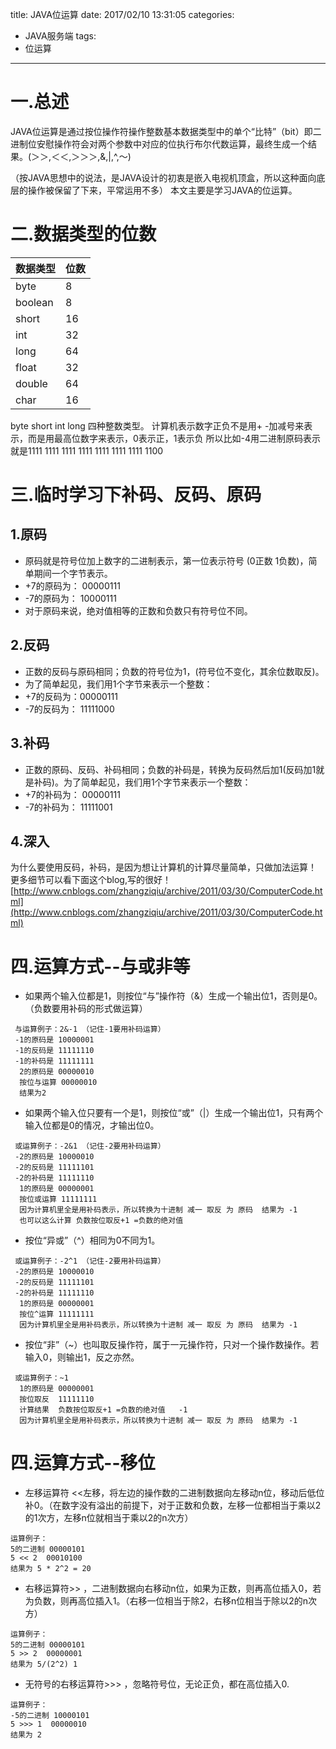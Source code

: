 title: JAVA位运算
date: 2017/02/10 13:31:05
categories:
- JAVA服务端
tags:
- 位运算
---


# 一.总述
JAVA位运算是通过按位操作符操作整数基本数据类型中的单个“比特”（bit）即二进制位安慰操作符会对两个参数中对应的位执行布尔代数运算，最终生成一个结果。(＞＞,＜＜,＞＞＞,&,|,^,～)

（按JAVA思想中的说法，是JAVA设计的初衷是嵌入电视机顶盒，所以这种面向底层的操作被保留了下来，平常运用不多）
本文主要是学习JAVA的位运算。

# 二.数据类型的位数

数据类型 | 位数
---|---
byte | 8
boolean|8
short|16
int|32
long|64
float|32
double|64
char|16
byte short int long 四种整数类型。
计算机表示数字正负不是用+ -加减号来表示，而是用最高位数字来表示，0表示正，1表示负
所以比如-4用二进制原码表示就是1111 1111 1111 1111 1111 1111 1111 1100

# 三.临时学习下补码、反码、原码
## 1.原码

- 原码就是符号位加上数字的二进制表示，第一位表示符号 (0正数 1负数)，简单期间一个字节表示。
-  +7的原码为： 00000111
-  -7的原码为： 10000111
- 对于原码来说，绝对值相等的正数和负数只有符号位不同。

## 2.反码
- 正数的反码与原码相同；负数的符号位为1，(符号位不变化，其余位数取反)。
- 为了简单起见，我们用1个字节来表示一个整数：
- +7的反码为：00000111
- -7的反码为： 11111000

## 3.补码
- 正数的原码、反码、补码相同；负数的补码是，转换为反码然后加1(反码加1就是补码)。为了简单起见，我们用1个字节来表示一个整数：
- +7的补码为： 00000111
- -7的补码为： 11111001

## 4.深入
为什么要使用反码，补码，是因为想让计算机的计算尽量简单，只做加法运算！
更多细节可以看下面这个blog,写的很好！
[http://www.cnblogs.com/zhangziqiu/archive/2011/03/30/ComputerCode.html](http://www.cnblogs.com/zhangziqiu/archive/2011/03/30/ComputerCode.html)

# 四.运算方式--与或非等
- 如果两个输入位都是1，则按位“与”操作符（&）生成一个输出位1，否则是0。（负数要用补码的形式做运算）
 
```
 与运算例子：2&-1 （记住-1要用补码运算）
 -1的原码是 10000001
 -1的反码是 11111110
 -1的补码是 11111111
  2的原码是 00000010
  按位与运算 00000010
  结果为2
```

- 如果两个输入位只要有一个是1，则按位“或”（|）生成一个输出位1，只有两个输入位都是0的情况，才输出位0。
```
 或运算例子：-2&1 （记住-2要用补码运算）
 -2的原码是 10000010
 -2的反码是 11111101
 -2的补码是 11111110
  1的原码是 00000001
  按位或运算 11111111
  因为计算机里全是用补码表示，所以转换为十进制 减一 取反 为 原码  结果为 -1
  也可以这么计算 负数按位取反+1 =负数的绝对值
```
- 按位“异或”（^）相同为0不同为1。
```
 或运算例子：-2^1 （记住-2要用补码运算）
 -2的原码是 10000010
 -2的反码是 11111101
 -2的补码是 11111110
  1的原码是 00000001
  按位^运算 11111111
  因为计算机里全是用补码表示，所以转换为十进制 减一 取反 为 原码  结果为 -1
```
- 按位“非”（~）也叫取反操作符，属于一元操作符，只对一个操作数操作。若输入0，则输出1，反之亦然。
```
 或运算例子：~1 
  1的原码是 00000001
  按位取反  11111110
  计算结果  负数按位取反+1 =负数的绝对值   -1
  因为计算机里全是用补码表示，所以转换为十进制 减一 取反 为 原码  结果为 -1
```

# 四.运算方式--移位
- 左移运算符 <<左移，将左边的操作数的二进制数据向左移动n位，移动后低位补0。（在数字没有溢出的前提下，对于正数和负数，左移一位都相当于乘以2的1次方，左移n位就相当于乘以2的n次方）
 
```
运算例子：
5的二进制 00000101
5 << 2  00010100 
结果为 5 * 2^2 = 20
```
- 右移运算符>> ，二进制数据向右移动n位，如果为正数，则再高位插入0，若为负数，则再高位插入1。（右移一位相当于除2，右移n位相当于除以2的n次方）
```
运算例子：
5的二进制 00000101
5 >> 2  00000001 
结果为 5/(2^2) 1
```

- 无符号的右移运算符>>> ，忽略符号位，无论正负，都在高位插入0.
```
运算例子：
-5的二进制 10000101
5 >>> 1  00000010 
结果为 2
```